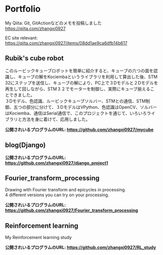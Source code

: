 # Portfolio
My Qiita:
Git, GitActionなどのメモを投稿しました
https://qiita.com/zhangxi0927

EC site relevant:
https://qiita.com/zhangxi0927/items/08dd1ae9ca6dfb14b617


## Rubik's cube robot
このルービックキューブロボットを簡単に紹介すると、キューブの六つの面を認識し、キューブの解をKociembaというライブラリを利用して算出した後、STM 32にステップを送信し、キューブの解により、PC上で３Dモデルと２Dモデルを再生して回しながら、STM３２でモーターを制御し、実際にキューブ揃えることできました。  
３Dモデル、色認識、ルービックキューブソルバー、STMとの通信、STM制御、五つの部分に分けて、３DモデルはVPython、色認識はOpenCV、ソルバーはKociemba、通信はSerial通信で、このプロジェクトを通じて、いろいろライブラリと方法を身に着けて、応用しました。

**公開されいるプログラムのURL: https://github.com/zhangxi0927/mycube**


## blog(Django)

**公開されいるプログラムのURL: https://github.com/zhangxi0927/django_project1**


## Fourier_transform_processing
Drawing with Fourier transform and epicycles in processing.  
4 different versions you can try on your processing.  

**公開されいるプログラムのURL: https://github.com/zhangxi0927/Fourier_transform_processing**


## Reinforcement learning
My Reinforcement learning study

**公開されいるプログラムのURL: https://github.com/zhangxi0927/RL_study**
